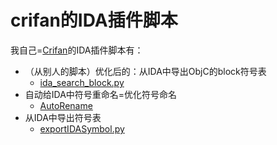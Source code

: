 # crifan的IDA插件脚本

我自己=[Crifan](https://www.crifan.org/about/)的IDA插件脚本有：

* （从别人的脚本）优化后的：从IDA中导出ObjC的block符号表
  * [ida_search_block.py](https://github.com/crifan/restore-symbol/blob/master/tools/IDAScripts/search_oc_block/ida_search_block.py)
* 自动给IDA中符号重命名=优化符号命名
  * [AutoRename](https://github.com/crifan/AutoRename)
* 从IDA中导出符号表
  * [exportIDASymbol.py](https://github.com/crifan/restore-symbol/blob/master/tools/IDAScripts/export_ida_symbol/exportIDASymbol.py)
